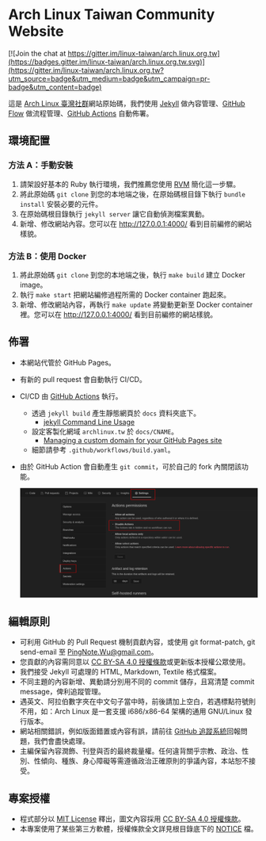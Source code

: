 # Arch Linux Taiwan Community Website

[![Join the chat at https://gitter.im/linux-taiwan/arch.linux.org.tw](https://badges.gitter.im/linux-taiwan/arch.linux.org.tw.svg)](https://gitter.im/linux-taiwan/arch.linux.org.tw?utm_source=badge&utm_medium=badge&utm_campaign=pr-badge&utm_content=badge)

這是 [Arch Linux 臺灣社群]網站原始碼，我們使用 [Jekyll] 做內容管理、[GitHub Flow] 做流程管理、[GitHub Actions] 自動佈署。

[Arch Linux 臺灣社群]: http://archlinux.tw/
[Jekyll]: http://jekyllrb.com/
[GitHub Flow]: https://guides.github.com/introduction/flow/
[GitHub Actions]: https://docs.github.com/en/free-pro-team@latest/actions

## 環境配置

### 方法 A：手動安裝

1. 請架設好基本的 Ruby 執行環境，我們推薦您使用 [RVM] 簡化這一步驟。
2. 將此原始碼 `git clone` 到您的本地端之後，在原始碼根目錄下執行 `bundle install` 安裝必要的元件。
3. 在原始碼根目錄執行 `jekyll server` 讓它自動偵測檔案異動。
4. 新增、修改網站內容。您可以在 <http://127.0.0.1:4000/> 看到目前編修的網站樣貌。

[RVM]: https://rvm.io/

### 方法 B：使用 Docker

1. 將此原始碼 `git clone` 到您的本地端之後，執行 `make build` 建立 Docker image。
2. 執行 `make start` 把網站編修過程所需的 Docker container 跑起來。
3. 新增、修改網站內容，再執行 `make update` 將變動更新至 Docker container 裡。您可以在 <http://127.0.0.1:4000/> 看到目前編修的網站樣貌。

## 佈署

* 本網站代管於 GitHub Pages。
* 有新的 pull request 會自動執行 CI/CD。
* CI/CD 由 [GitHub Actions](https://github.com/linux-taiwan/arch.linux.org.tw/actions) 執行。
  * 透過 `jekyll build` 產生靜態網頁於 `docs` 資料夾底下。
    * [jekyll Command Line Usage](https://jekyllrb.com/docs/usage/)
  * 設定客製化網域 `archlinux.tw` 於 `docs/CNAME`。
    * [Managing a custom domain for your GitHub Pages site](https://docs.github.com/en/free-pro-team@latest/github/working-with-github-pages/managing-a-custom-domain-for-your-github-pages-site)
  * 細節請參考 `.github/workflows/build.yaml`。
* 由於 GitHub Action 會自動產生 `git commit`，可於自己的 fork 內關閉該功能。

  ![img](/images/disable-actions.png)

## 編輯原則

* 可利用 GitHub 的 Pull Request 機制貢獻內容，或使用 git format-patch, git send-email 至 <PingNote.Wu@gmail.com>。
* 您貢獻的內容需同意以 [CC BY-SA 4.0 授權條款]或更新版本授權公眾使用。
* 我們接受 Jekyll 可處理的 HTML, Markdown, Textile 格式檔案。
* 不同主題的內容新增、異動請分別用不同的 commit 儲存，且寫清楚 commit message，俾利追蹤管理。
* 遇英文、阿拉伯數字夾在中文句子當中時，前後請加上空白，若遇標點符號則不用，如：Arch Linux 是一套支援 i686/x86-64 架構的通用 GNU/Linux 發行版本。
* 網站相關錯誤，例如版面錯置或內容有誤，請前往 [GitHub 追蹤系統]回報問題，我們會盡快處理。
* 主編保留內容潤飾、刊登與否的最終裁量權。任何違背關乎宗教、政治、性別、性傾向、種族、身心障礙等需遵循政治正確原則的爭議內容，本站恕不接受。

[CC BY-SA 4.0 授權條款]: http://creativecommons.org/licenses/by-sa/4.0/deed.zh_TW
[GitHub 追蹤系統]: https://github.com/linux-taiwan/arch.linux.org.tw/issues

## 專案授權

* 程式部分以 [MIT License] 釋出，圖文內容採用 [CC BY-SA 4.0 授權條款]。
* 本專案使用了某些第三方軟體，授權條款全文詳見根目錄底下的 [NOTICE] 檔。

[MIT License]: LICENSE
[NOTICE]: NOTICE
